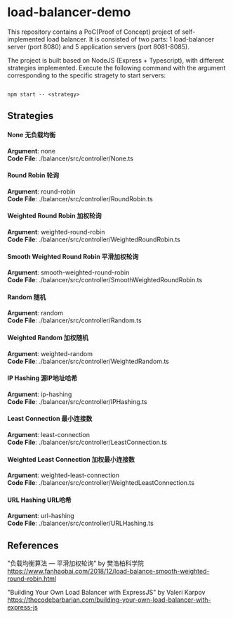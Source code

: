 # load-balancer-demo

This repository contains a PoC(Proof of Concept) project of self-implemented load balancer. It is consisted of two parts: 1 load-balancer server (port 8080) and 5 application servers (port 8081-8085). 

The project is built based on NodeJS (Express + Typescript), with different strategies implemented. Execute the following command with the argument corresponding to the specific stragety to start servers:
<pre><code>
npm start -- &lt;strategy&gt;
</code></pre>

## Strategies

#### None 无负载均衡
**Argument**: none
</br>
**Code File**: ./balancer/src/controller/None.ts

#### Round Robin 轮询
**Argument**: round-robin
</br>
**Code File**: ./balancer/src/controller/RoundRobin.ts

#### Weighted Round Robin 加权轮询
**Argument**: weighted-round-robin
</br>
**Code File**: ./balancer/src/controller/WeightedRoundRobin.ts

#### Smooth Weighted Round Robin 平滑加权轮询
**Argument**: smooth-weighted-round-robin
</br>
**Code File**: ./balancer/src/controller/SmoothWeightedRoundRobin.ts

#### Random 随机
**Argument**: random
</br>
**Code File**: ./balancer/src/controller/Random.ts

#### Weighted Random 加权随机
**Argument**: weighted-random
</br>
**Code File**: ./balancer/src/controller/WeightedRandom.ts

#### IP Hashing 源IP地址哈希
**Argument**: ip-hashing
</br>
**Code File**: ./balancer/src/controller/IPHashing.ts

#### Least Connection 最小连接数
**Argument**: least-connection
</br>
**Code File**: ./balancer/src/controller/LeastConnection.ts

#### Weighted Least Connection 加权最小连接数
**Argument**: weighted-least-connection
</br>
**Code File**: ./balancer/src/controller/WeightedLeastConnection.ts

#### URL Hashing URL哈希
**Argument**: url-hashing
</br>
**Code File**: ./balancer/src/controller/URLHashing.ts

## References
"负载均衡算法 — 平滑加权轮询" by 樊浩柏科学院 </br>
https://www.fanhaobai.com/2018/12/load-balance-smooth-weighted-round-robin.html

"Building Your Own Load Balancer with ExpressJS" by Valeri Karpov </br>
https://thecodebarbarian.com/building-your-own-load-balancer-with-express-js
